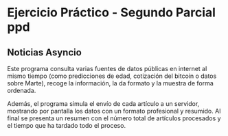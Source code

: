 # Ejercicio Práctico - Segundo Parcial ppd
## Noticias Asyncio

Este programa consulta varias fuentes de datos públicas en internet al mismo tiempo (como predicciones de edad, cotización del bitcoin o datos sobre Marte), recoge la información, la da formato y la muestra de forma ordenada.

Además, el programa simula el envío de cada artículo a un servidor, mostrando por pantalla los datos con un formato profesional y resumido. Al final se presenta un resumen con el número total de artículos procesados y el tiempo que ha tardado todo el proceso.
